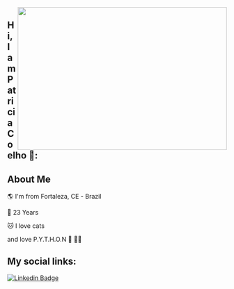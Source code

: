 <img align="right" width="480" height="329" src="https://acegif.com/wp-content/uploads/2020/09/funny-cat-2020.gif">


##  Hi, I am Patricia Coelho 🐰:  


## About Me

🌎 I'm from Fortaleza, CE - Brazil

🎂 23  Years

🐱 I love cats

and love P.Y.T.H.O.N  🐍 💙💛  




## My social links:


[![Linkedin Badge](https://img.shields.io/badge/-Linkedin-023DE3?style=flat-square&logo=Linkedin&logoColor=white&link=https://www.linkedin.com/in/matheusfalavigna/)](https://www.linkedin.com/in/patricia-coelho-93021615a/) 

